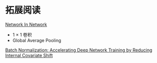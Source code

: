# 拓展阅读

[Network In Network](https://paperswithcode.com/paper/network-in-network)

* 1 × 1 卷积
* Global Average Pooling

[Batch Normalization: Accelerating Deep Network Training by Reducing Internal Covariate Shift](https://paperswithcode.com/paper/batch-normalization-accelerating-deep-network)
